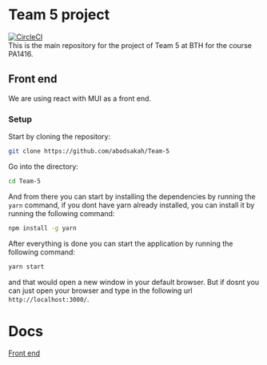 # Team 5 project
[![CircleCI](https://circleci.com/gh/abodsakah/Team-5/tree/main.svg?style=svg)](https://circleci.com/gh/abodsakah/Team-5/tree/main)
<br>
This is the main repository for the project of Team 5 at BTH for the course PA1416.

## Front end
We are using react with MUI as a front end.

### Setup

Start by cloning the repository:
```bash
git clone https://github.com/abodsakah/Team-5
```

Go into the directory:
```bash
cd Team-5
```

And from there you can start by installing the dependencies by running the `yarn` command, if you dont have yarn already installed, you can install it by running the following command:
```bash
npm install -g yarn
```

After everything is done you can start the application by running the following command:
```bash
yarn start
```

and that would open a new window in your default browser. But if dosnt you can just open your browser and type in the following url `http://localhost:3000/`.

# Docs
[Front end](https://github.com/abodsakah/Team-5/blob/main/Documentation/frontend.md)
